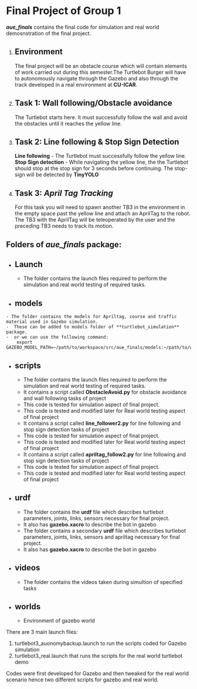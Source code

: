 # Final Project of Group 1 

***aue_finals*** contains the final code for simulation and real world demosnstration of the final project.

1.  ## Environment

    The final project will be an obstacle course which will contain elements of work carried out during this semester.The Turtlebot Burger will have to autonomously navigate through the Gazebo and also through the track developed in a real environment at **CU-ICAR**.

2.  ## Task 1: **Wall following/Obstacle avoidance** 
    The Turtlebot starts here. It must successfully follow the wall and avoid the obstacles until it reaches the yellow line.
4.  ## Task 2: **Line following & Stop Sign Detection** 
    **Line following** - The Turtlebot must successfully follow the yellow line.
     **Stop Sign detection** - While navigating the yellow line, the the Turtlebot should stop at the stop sign for 3 seconds before continuing. The stop-sign will be detected by **TinyYOLO**
4.  ## Task 3: ***April Tag Tracking*** 
    For this task you will need to spawn another TB3 in the environment in the empty space past the yellow line and attach an AprilTag to the robot. The TB3 with the AprilTag  will be teleoperated by the user and the preceding TB3 needs to track its motion.


## Folders of ***aue_finals*** package:
  - ## **Launch**
    - The folder contains the launch files required to perform the simulation and real world testing of required tasks.
   - ## **models**
    - The folder contains the models for Apriltag, course and traffic material used in Gazebo simulation.
    -  These can be added to models folder of **turtlebot_simulation** package.
    -  or we can use the following command: 
        export GAZEBO_MODEL_PATH=~/path/to/workspace/src/aue_finals/models:~/path/to/workspace/src/turtlebot3_simulations/turtlebot3_gazebo/models
 
  - ## **scripts**
    - The folder contains the launch files required to perform the simulation and real world testing of required tasks.
    - It contains a script called **ObstacleAvoid.py** for obstacle avoidance and wall following tasks of project
    - This code is tested for simulation aspect of final project.
    - This code is tested and modified later for Real world testing aspect of final project
    - It contains a script called **line_follower2.py** for line following and stop sign detection tasks of project
    - This code is tested for simulation aspect of final project.
    - This code is tested and modified later for Real world testing aspect of final project
    - It contains a script called **apriltag_follow2.py** for line following and stop sign detection tasks of project
    - This code is tested for simulation aspect of final project.
    - This code is tested and modified later for Real world testing aspect of final project 
  - ## **urdf**
    - The folder contains the **urdf** file which describes turtlebot parameters, joints, links, sensors necessary for final project. 
    - It also has **gazebo.xacro** to describe the bot in gazebo
    - The folder contains  a secondary **urdf** file which describes turtlebot parameters, joints, links, sensors and apriltag necessary for final project. 
    - It also has **gazebo.xacro** to describe the bot in gazebo
  - ## **videos**
    - The folder contains the videos taken during simultion of specified tasks
  - ## **worlds**
    - Environment of gazebo world



There are 3 main launch files:
1) turtlebot3_auonomybackup.launch to run the scripts coded for Gazebo simulation
2) turtlebot3_real.launch that runs the scripts for the real world turtlebot demo

Codes were first developed for Gazebo and then tweaked for the real world scenario hence two different scripts for gazebo and real world.
